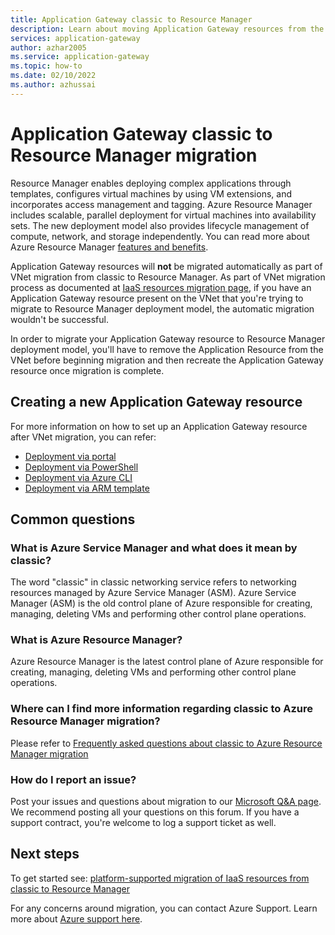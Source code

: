 ```yaml
---
title: Application Gateway classic to Resource Manager
description: Learn about moving Application Gateway resources from the classic deployment model to the Resource Manager deployment model.
services: application-gateway
author: azhar2005
ms.service: application-gateway
ms.topic: how-to
ms.date: 02/10/2022
ms.author: azhussai
---
```


# Application Gateway classic to Resource Manager migration

Resource Manager enables deploying complex applications through templates, configures virtual machines by using VM extensions, and incorporates access management and tagging. Azure Resource Manager includes scalable, parallel deployment for virtual machines into availability sets. The new deployment model also provides lifecycle management of compute, network, and storage independently.
You can read more about Azure Resource Manager [features and benefits](../azure-resource-manager/management/overview.md).

Application Gateway resources will **not** be migrated automatically as part of VNet migration from classic to Resource Manager.
As part of VNet migration process as documented at [IaaS resources migration page](../virtual-machines/migration-classic-resource-manager-ps.md), if you have an Application Gateway resource present on the VNet that you're trying to migrate to Resource Manager deployment model, the automatic migration wouldn't be successful. 

In order to migrate your Application Gateway resource to Resource Manager deployment model, you'll have to remove the Application Resource from the VNet before beginning migration and then recreate the Application Gateway resource once migration is complete.

## Creating a new Application Gateway resource 

For more information on how to set up an Application Gateway resource after VNet migration, you can refer:

* [Deployment via portal](quick-create-portal.md)
* [Deployment via PowerShell](quick-create-powershell.md)
* [Deployment via Azure CLI](quick-create-cli.md)
* [Deployment via ARM template](quick-create-template.md)

## Common questions

### What is Azure Service Manager and what does it mean by classic?

The word "classic" in classic networking service refers to networking resources managed by Azure Service Manager (ASM). Azure Service Manager (ASM) is the old control plane of Azure responsible for creating, managing, deleting VMs and performing other control plane operations.

### What is Azure Resource Manager?

Azure Resource Manager is the latest control plane of Azure responsible for creating, managing, deleting VMs and performing other control plane operations.

### Where can I find more information regarding classic to Azure Resource Manager migration?

Please refer to [Frequently asked questions about classic to Azure Resource Manager migration](../virtual-machines/migration-classic-resource-manager-faq.yml)

### How do I report an issue?

Post your issues and questions about migration to our [Microsoft Q&A page](/answers/topics/azure-virtual-network.html). We recommend posting all your questions on this forum. If you have a support contract, you're welcome to log a support ticket as well.

## Next steps
To get started see: [platform-supported migration of IaaS resources from classic to Resource Manager](../virtual-machines/migration-classic-resource-manager-ps.md)

For any concerns around migration, you can contact Azure Support. Learn more about [Azure support here](https://azure.microsoft.com/support/options/).